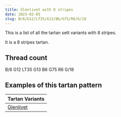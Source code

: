 ```yaml
---
title: Glenlivet with 8 stripes
date: 2023-02-05
slug: B/6/G12/LT35/G13/B6/G75/R6/G/18
---
```

This is a list of all the tartan sett variants with 8 stripes.

It is a 8 stripes tartan.


## Thread count
B/6 G12 LT35 G13 B6 G75 R6 G/18

## Examples of this tartan pattern

| Tartan Variants |
|---------------|
| [Glenlivet](/variants/b/6/g12/lt35/g13/b6/g75/r6/g/18-b304080-g008000-lt806050-rc00000)||
